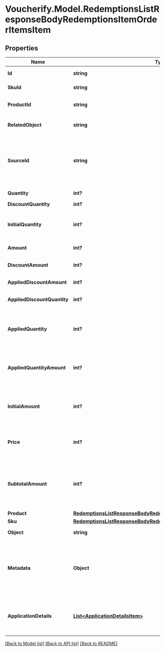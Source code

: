# Voucherify.Model.RedemptionsListResponseBodyRedemptionsItemOrderItemsItem

## Properties

Name | Type | Description | Notes
------------ | ------------- | ------------- | -------------
**Id** | **string** | Unique identifier of the order line item. | [optional] 
**SkuId** | **string** | Unique identifier of the SKU. It is assigned by Voucherify. | [optional] 
**ProductId** | **string** | Unique identifier of the product. It is assigned by Voucherify. | [optional] 
**RelatedObject** | **string** | Used along with the source_id property, can be set to either sku or product. | [optional] 
**SourceId** | **string** | The merchant&#39;s product/SKU ID (if it is different from the Voucherify product/SKU ID). It is useful in the integration between multiple systems. It can be an ID from an eCommerce site, a database, or a third-party service. | [optional] 
**Quantity** | **int?** | The quantity of the particular item in the cart. | [optional] 
**DiscountQuantity** | **int?** | Number of dicounted items. | [optional] 
**InitialQuantity** | **int?** | A positive integer in the smallest unit quantity representing the total amount of the order; this is the sum of the order items&#39; quantity. | [optional] 
**Amount** | **int?** | The total amount of the order item (price * quantity). | [optional] 
**DiscountAmount** | **int?** | Sum of all order-item-level discounts applied to the order. | [optional] 
**AppliedDiscountAmount** | **int?** | This field shows the order-level discount applied. | [optional] 
**AppliedDiscountQuantity** | **int?** | Number of the discounted items applied in the transaction. | [optional] 
**AppliedQuantity** | **int?** | Quantity of items changed by the application of a new quantity items. It can be positive when an item is added or negative if an item is replaced. | [optional] 
**AppliedQuantityAmount** | **int?** | Amount for the items changed by the application of a new quantity items. It can be positive when an item is added or negative if an item is replaced. | [optional] 
**InitialAmount** | **int?** | A positive integer in the smallest currency unit (e.g. 100 cents for $1.00) representing the total amount of the order. This is the sum of the order items&#39; amounts. | [optional] 
**Price** | **int?** | Unit price of an item. The value is multiplied by 100 to represent 2 decimal places. For example &#x60;10000 cents&#x60; for &#x60;$100.00&#x60;. | [optional] 
**SubtotalAmount** | **int?** | Final order item amount after the applied item-level discount.  If there are no item-level discounts applied, this item is equal to the &#x60;amount&#x60;.    &#x60;subtotal_amount&#x60;&#x3D;&#x60;amount&#x60;-&#x60;applied_discount_amount&#x60; | [optional] 
**Product** | [**RedemptionsListResponseBodyRedemptionsItemOrderItemsItemProduct**](RedemptionsListResponseBodyRedemptionsItemOrderItemsItemProduct.md) |  | [optional] 
**Sku** | [**RedemptionsListResponseBodyRedemptionsItemOrderItemsItemSku**](RedemptionsListResponseBodyRedemptionsItemOrderItemsItemSku.md) |  | [optional] 
**Object** | **string** | The type of the object represented by JSON. | [optional] [default to ObjectEnum.OrderItem]
**Metadata** | **Object** | A set of custom key/value pairs that you can attach to an item object. It can be useful for storing additional information about the item in a structured format. It can be used to define business validation rules or discount formulas. | [optional] 
**ApplicationDetails** | [**List&lt;ApplicationDetailsItem&gt;**](ApplicationDetailsItem.md) | Array containing details about the items that are replaced and the items that are replacements for discounts with the &#x60;REPLACE_ITEMS&#x60; effect. | [optional] 

[[Back to Model list]](../README.md#documentation-for-models) [[Back to API list]](../README.md#documentation-for-api-endpoints) [[Back to README]](../README.md)

